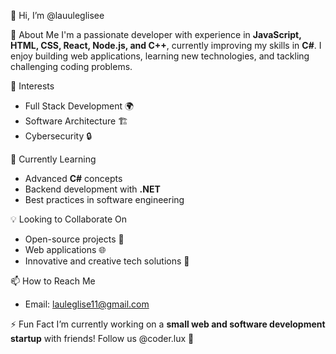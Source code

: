 👋 Hi, I’m @lauuleglisee

🚀 About Me
I'm a passionate developer with experience in **JavaScript, HTML, CSS, React, Node.js, and C++**, currently improving my skills in **C#**. I enjoy building web applications, learning new technologies, and tackling challenging coding problems.

🎯 Interests
- Full Stack Development 🌍
- Software Architecture 🏗️
- Cybersecurity 🔒

🌱 Currently Learning
- Advanced **C#** concepts
- Backend development with **.NET**
- Best practices in software engineering

💡 Looking to Collaborate On
- Open-source projects 🤝
- Web applications 🌐
- Innovative and creative tech solutions 🚀

📫 How to Reach Me
- Email: [lauleglise11@gmail.com](mailto:your-email@example.com)

⚡ Fun Fact
I’m currently working on a **small web and software development startup** with friends! Follow us @coder.lux 🚀
